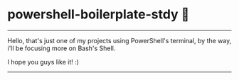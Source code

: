 # powershell-boilerplate-stdy 🧮
---
Hello, that's just one of my projects using PowerShell's terminal,
by the way, i'll be focusing more on Bash's Shell.

I hope you guys like it! :)

---
